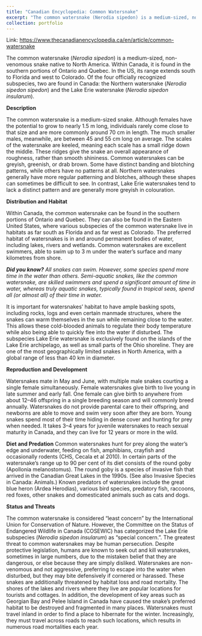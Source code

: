 ```yaml
---
title: "Canadian Encyclopedia: Common Watersnake"
excerpt: "The common watersnake (Nerodia sipedon) is a medium-sized, non-venomous snake native to North America. <br/><img src='/images/500x300.png'>"
collection: portfolio
---
```

Link: <https://www.thecanadianencyclopedia.ca/en/article/common-watersnake>

 The common watersnake (<i>Nerodia sipedon</i>) is a medium-sized, non-venomous snake native to North America. Within Canada, it is found in the southern portions of Ontario and Quebec. In the US, its range extends south to Florida and west to Colorado. Of the four officially recognized subspecies, two are found in Canada: the Northern watersnake (<i>Nerodia sipedon sipedon</i>) and the Lake Erie watersnake (<i>Nerodia sipedon insularum</i>).

<b>Description</b>

 The common watersnake is a medium-sized snake. Although females have the potential to grow to nearly 1.5 m long, individuals rarely come close to that size and are more commonly around 70 cm in length. The much smaller males, meanwhile, are between 45 and 55 cm long on average.
The scales of the watersnake are keeled, meaning each scale has a small ridge down the middle. These ridges give the snake an overall appearance of roughness, rather than smooth shininess.
Common watersnakes can be greyish, greenish, or drab brown. Some have distinct banding and blotching patterns, while others have no patterns at all. Northern watersnakes generally have more regular patterning and blotches, although these shapes can sometimes be difficult to see. In contrast, Lake Erie watersnakes tend to lack a distinct pattern and are generally more greyish in colouration.
 
**Distribution and Habitat**

 Within Canada, the common watersnake can be found in the southern portions of Ontario and Quebec. They can also be found in the Eastern United States, where various subspecies of the common watersnake live in habitats as far south as Florida and as far west as Colorado.
The preferred habitat of watersnakes is in and around permanent bodies of water, including lakes, rivers and wetlands. Common watersnakes are excellent swimmers, able to swim up to 3 m under the water’s surface and many kilometres from shore.

 <i>**Did you know?** All snakes can swim. However, some species spend more time in the water than others. Semi-aquatic snakes, like the common watersnake, are skilled swimmers and spend a significant amount of time in water, whereas truly aquatic snakes, typically found in tropical seas, spend all (or almost all) of their time in water.</i>

It is important for watersnakes’ habitat to have ample basking spots, including rocks, logs and even certain manmade structures, where the snakes can warm themselves in the sun while remaining close to the water. This allows these cold-blooded animals to regulate their body temperature while also being able to quickly flee into the water if disturbed.
The subspecies Lake Erie watersnake is exclusively found on the islands of the Lake Erie archipelago, as well as small parts of the Ohio shoreline. They are one of the most geographically limited snakes in North America, with a global range of less than 40 km in diameter.

**Reproduction and Development**
 
Watersnakes mate in May and June, with multiple male snakes courting a single female simultaneously. Female watersnakes give birth to live young in late summer and early fall. One female can give birth to anywhere from about 12–46 offspring in a single breeding season and will commonly breed annually. Watersnakes do not provide parental care to their offspring, and newborns are able to move and swim very soon after they are born. Young snakes spend most of their time hiding in dense cover and hunting for prey when needed. It takes 3–4 years for juvenile watersnakes to reach sexual maturity in Canada, and they can live for 12 years or more in the wild.

**Diet and Predation**
Common watersnakes hunt for prey along the water’s edge and underwater, feeding on fish, amphibians, crayfish and occasionally rodents (CHS, Cecala et al 2010). In certain parts of the watersnake’s range up to 90 per cent of its diet consists of the round goby (Apollonia melanostomus). The round goby is a species of invasive fish that arrived in the Canadian Great Lakes in the 1990s. (See also Invasive Species in Canada: Animals.)
Known predators of watersnakes include the great blue heron (Ardea Herodias), various bird species, predatory fish, raccoons, red foxes, other snakes and domesticated animals such as cats and dogs.
 
**Status and Threats**
 
The common watersnake is considered “least concern” by the International Union for Conservation of Nature. However, the Committee on the Status of Endangered Wildlife in Canada (COSEWIC) has categorized the Lake Erie subspecies (<i>Nerodia sipedon insularum</i>) as “special concern.”.
The greatest threat to common watersnakes may be human persecution. Despite protective legislation, humans are known to seek out and kill watersnakes, sometimes in large numbers, due to the mistaken belief that they are dangerous, or else because they are simply disliked. Watersnakes are non-venomous and not aggressive, preferring to escape into the water when disturbed, but they may bite defensively if cornered or harassed.
These snakes are additionally threatened by habitat loss and road mortality. The shores of the lakes and rivers where they live are popular locations for tourists and cottages. In addition, the development of key areas such as Georgian Bay and Pelee Island in Canada have caused the snake’s preferred habitat to be destroyed and fragmented in many places. Watersnakes must travel inland in order to find a place to hibernate for the winter. Increasingly, they must travel across roads to reach such locations, which results in numerous road mortalities each year.


